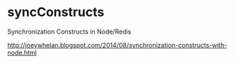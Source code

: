 # syncConstructs
Synchronization Constructs in Node/Redis

http://joeywhelan.blogspot.com/2014/08/synchronization-constructs-with-node.html
